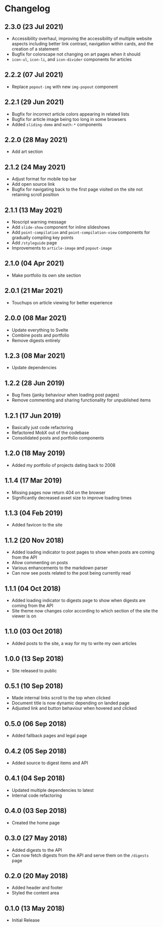 # Changelog

## 2.3.0 (23 Jul 2021)

* Accessibility overhaul, improving the accessibility of multiple website aspects including better link contrast, navigation within cards, and the creation of a statement
* Bugfix for colorscape not changing on art pages when it should
* `icon-ul`, `icon-li`, and `icon-divider` components for articles

## 2.2.2 (07 Jul 2021)

* Replace `popout-img` with new `img-popout` component

## 2.2.1 (29 Jun 2021)

* Bugfix for incorrect article colors appearing in related lists
* Bugfix for article image being too long in some browsers
* Added `sliding-demo` and `math-*` components

## 2.2.0 (28 May 2021)

* Add art section

## 2.1.2 (24 May 2021)

* Adjust format for mobile top bar
* Add open source link
* Bugfix for navigating back to the first page visited on the site not retaining scroll position

## 2.1.1 (13 May 2021)

* Noscript warning message
* Add `slide-show` component for inline slideshows
* Add `point-compilation` and `point-compilation-view` components for gradually compiling key points
* Add `/styleguide` page
* Improvements to `article-image` and `popout-image`

## 2.1.0 (04 Apr 2021)

* Make portfolio its own site section

## 2.0.1 (21 Mar 2021)

* Touchups on article viewing for better experience

## 2.0.0 (08 Mar 2021)

* Update everything to Svelte
* Combine posts and portfolio
* Remove digests entirely

## 1.2.3 (08 Mar 2021)

* Update dependencies

## 1.2.2 (28 Jun 2019)

* Bug fixes (janky behaviour when loading post pages)
* Remove commenting and sharing functionality for unpublished items

## 1.2.1 (17 Jun 2019)

* Basically just code refactoring
 * Refactored MobX out of the codebase
 * Consolidated posts and portfolio components

## 1.2.0 (18 May 2019)

* Added my portfolio of projects dating back to 2008

## 1.1.4 (17 Mar 2019)

* Missing pages now return 404 on the browser
* Significantly decreased asset size to improve loading times

## 1.1.3 (04 Feb 2019)

* Added favicon to the site

## 1.1.2 (20 Nov 2018)

* Added loading indicator to post pages to show when posts are coming from the API
* Allow commenting on posts
* Various enhancements to the markdown parser
* Can now see posts related to the post being currently read

## 1.1.1 (04 Oct 2018)

* Added loading indicator to digests page to show when digests are coming from the API
* Site theme now changes color according to which section of the site the viewer is on

## 1.1.0 (03 Oct 2018)

* Added posts to the site, a way for my to write my own articles

## 1.0.0 (13 Sep 2018)

* Site released to public

## 0.5.1 (10 Sep 2018)

* Made internal links scroll to the top when clicked
* Document title is now dynamic depending on landed page
* Adjusted link and button behaviour when hovered and clicked

## 0.5.0 (06 Sep 2018)

* Added fallback pages and legal page

## 0.4.2 (05 Sep 2018)

* Added source to digest items and API

## 0.4.1 (04 Sep 2018)

* Updated multiple dependencies to latest
* Internal code refactoring

## 0.4.0 (03 Sep 2018)

* Created the home page

## 0.3.0 (27 May 2018)

* Added digests to the API
* Can now fetch digests from the API and serve them on the `/digests` page

## 0.2.0 (20 May 2018)

* Added header and footer
* Styled the content area

## 0.1.0 (13 May 2018)

* Initial Release
